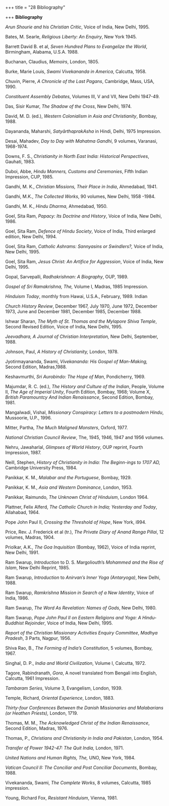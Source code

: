 +++
title = "28 Bibliography"

+++
**Bibliography**

*Arun Shourie and his Christian Critic*, Voice of India, New Delhi,
1995.

Bates, M. Searle, *Religious Liberty: An Enquiry*, New York 1945. 

Barrett David B. et al, *Seven Hundred Plans to Evangelize the World*, Birmingham, Alabama, U.S.A. 1988. 

Buchanan, Claudius, *Memoirs*, London, 1805.

Burke, Marie Louis, *Swami Vivekananda in America*, Calcutta, 1958.

Chuvin, Pierre, *A Chronicle of the Last Pagans*, Cambridge, Mass, USA, 1990.

*Constituent Assembly Debates*, Volumes III, V and VII, New Delhi
1947-49.

Das, Sisir Kumar, *The Shadow of the Cross*, New Delhi, 1974. 

David, M. D. (ed.), *Western Colonialism in Asia and Christianity*, Bombay, 1988.

Dayananda, Maharshi, *SatyārthaprakAsha* in Hindi, Delhi, 1975 Impression.

Desai, Mahadev, *Day to Day with Mahatma Gandhi*, 9 volumes, Varanasi, 1968-1974.

Downs, F. S., *Christianity in North East India: Historical Perspectives*, Gauhati, 1983.

Duboi, Abbe, *Hindu Manners, Customs and Ceremonies*, Fifth Indian Impression, CUP, 1985.

Gandhi, M. K., *Christian Missions, Their Place in India*, Ahmedabad, 1941.

Gandhi, M.K., *The Collected Works*, 90 volumes, New Delhi, 1958 -1984.

Gandhi, M. K., *Hindu Dharma*, Ahmedabad, 1950.

Goel, Sita Ram, *Papacy: Its Doctrine and History*, Voice of India, New Delhi, 1986.

Goel, Sita Ram, *Defence of Hindu Society*, Voice of India, Third enlarged edition, New Delhi, 1994.

Goel, Sita Ram, *Catholic Ashrams: Sannyasins or Swindlers?,* Voice of India, New Delhi, 1995.

Goel, Sita Ram, *Jesus Christ: An Artifice for Aggression*, Voice of India, New Delhi, 1995.

Gopal, Sarvepalli, *Radhakrishnan: A Biography*, OUP, 1989.

*Gospel of Sri Ramakrishna, The,* Volume I, Madras, 1985 Impression.

*Hinduism Today*, monthly from Hawai, U.S.A., February, 1989. Indian 

*Church History Review*, December 1967, July 1970, June 1972, December
1973, June and December 1981, December 1985, December 1988.

Ishwar Sharan, *The Myth of St. Thomas and the Mylapore Shiva Temple*, Second Revised Edition, Voice of India, New Delhi, 1995.

*Jeevadhara, A Journal of Christian Interpretation,* New Delhi,
September, 1988.

Johnson, Paul, *A History of Christianity,* London, 1978.

Jyotirmayananda, Swami, *Vivekananda: His Gospel of Man-Making,* Second Edition, Madras,1988.

Keshavmurthi, *Sri Aurobindo: The Hope of Man*, Pondicherry, 1969.

Majumdar, R. C. (ed.), *The History and Culture of the Indian*, People, Volume II, *The Age of Imperial Unity*, Fourth Edition, Bombay, 1968; Volume X, *British Paramountcy And Indian Renaissance*, Second Edition, Bombay, 1981.

Mangalwadi, Vishal, *Missionary Conspiracy: Letters to a postmodern Hindu*, Mussoorie, U.P., 1996.

Mitter, Partha, *The Much Maligned Monsters*, Oxford, 1977. 

*National Christian Council Review*, The, 1945, 1946, 1947 and 1956
volumes.

Nehru, Jawaharlal, *Glimpses of World History*, OUP reprint, Fourth Impression, 1987.

Neill, Stephen, *History of Christianity in India: The Beginn-ings to 1707 AD,* Cambridge University Press, 1984.

Panikkar, K. M., *Malabar and the Portuguese*, Bombay, 1929.

Panikkar, K. M., *Asia and Western Dominance*, London, 1953.

Panikkar, Raimundo, *The Unknown Christ of Hinduism*, London 1964.

Plattner, Felix Alferd, *The Catholic Church in India; Yesterday and Today*, Allahabad, 1964.

Pope John Paul II, *Crossing the Threshold of Hope*, New York, i994.

Price, Rev. J. Frederick et al (tr.), *The Private Diary of Anand Ranga Pillai*, 12 volumes, Madras, 1904.

Priolkar, A.K., *The Goa Inquisition* (Bombay, 1962), Voice of India reprint, New Delhi, 1991.

Ram Swarup, *Introduction* to D. S. Margoliouth’s *Mohammed and the Rise of Islam*, New Delhi Reprint, 1985.

Ram Swarup, *Introduction* to *Anirvan’s Inner Yoga (Antaryoga)*, New Delhi, 1988.

Ram Swarup, *Ramkrishna Mission in Search of a New Identity*, Voice of India, 1986.

Ram Swarup, *The Word As Revelation: Names of Gods*, New Delhi, 1980.

Ram Swarup, *Pope John Paul II on Eastern Religions and Yoga: A Hindu-Buddhist Rejoinder*, Voice of India, New Delhi, 1995.

*Report of the Christian Missionary Activities Enquiry Committee*,
*Madhya Pradesh*, 3 Parts, Nagpur, 1956.

Shiva Rao, B., *The Forming of India’s Constitution*, 5 volumes, Bombay, 1967.

Singhal, D. P., *India and World Civilization*, Volume I, Calcutta, 1972.

Tagore, Rabindranath, *Gora*, A novel translated from Bengali into English, Calcutta, 1961 Impression.

*Tambaram Series*, Volume 3, Evangelism, London, 1939.

Temple, Richard, *Oriental Experience*, London, 1883.

*Thirty-four Conferences Between the Danish Missionaries and Malabarians
(or Heathen Priests),* London, 1719.

Thomas, M. M., *The Acknowledged Christ of the Indian Renaissance*, Second Edition, Madras, 1976.

Thomas, P., *Christians and Christianity in India and Pakistan*, London, 1954.

*Transfer of Power 1942-47: The Quit India,* London, 1971.

*United Nations and Human Rights, The,* UNO, New York, 1984.

*Vatican Council II: The Conciliar and Post Conciliar Documents*,
Bombay, 1988.

Vivekananda, Swami, *The Complete Works*, 8 volumes, Calcutta, 1985 impression.

Young, Richard Fox, *Resistant Hinduism*, Vienna, 1981.
